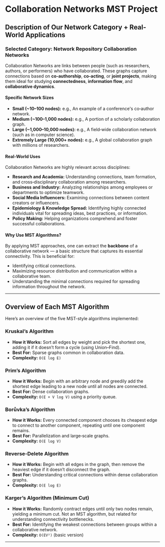 # Collaboration Networks MST Project

##  Description of Our Network Category + Real-World Applications

### Selected Category: Network Repository Collaboration Networks

Collaboration Networks are links between people (such as researchers, authors, or performers) who have collaborated. These graphs capture connections based on **co‑authorship**, **co‑acting**, or **joint projects**, making them ideal for studying **connectedness**, **information flow**, and **collaborative dynamics**.

#### Specific Network Sizes
- **Small (~10–100 nodes):** e.g., An example of a conference's co‑author network.
- **Medium (~100–1,000 nodes):** e.g., A portion of a scholarly collaboration graph.
- **Large (~1,000–10,000 nodes):** e.g., A field‑wide collaboration network (such as in computer science).
- **Extremely Large (10,000+ nodes):** e.g., A global collaboration graph with millions of researchers.

#### Real‑World Uses
Collaboration Networks are highly relevant across disciplines:
-  **Research and Academia:** Understanding connections, team formation, and cross‑disciplinary collaboration among researchers.
-  **Business and Industry:** Analyzing relationships among employees or departments to optimize teamwork.
-  **Social Media Influencers:** Examining connections between content creators or influencers.
-  **Epidemiology & Knowledge Spread:** Identifying highly connected individuals vital for spreading ideas, best practices, or information.
-  **Policy Making:** Helping organizations comprehend and foster successful collaborations.

#### Why Use MST Algorithms?
By applying MST approaches, one can extract the **backbone** of a collaborative network — a basic structure that captures its essential connectivity. This is beneficial for:
- Identifying critical connections.
- Maximizing resource distribution and communication within a collaborative team.
- Understanding the minimal connections required for spreading information throughout the network.

---

##  Overview of Each MST Algorithm

Here’s an overview of the five MST-style algorithms implemented:

###  Kruskal’s Algorithm
- **How it Works:** Sort all edges by weight and pick the shortest one, adding it if it doesn’t form a cycle (using Union–Find).
- **Best For:** Sparse graphs common in collaboration data.
- **Complexity:** `O(E log E)`

###  Prim’s Algorithm
- **How it Works:** Begin with an arbitrary node and greedily add the shortest edge leading to a new node until all nodes are connected.
- **Best For:** Dense collaboration graphs.
- **Complexity:** `O(E + V log V)` using a priority queue.

###  Borůvka’s Algorithm
- **How it Works:** Every connected component chooses its cheapest edge to connect to another component, repeating until one component remains.
- **Best For:** Parallelization and large‑scale graphs.
- **Complexity:** `O(E log V)`

###  Reverse‑Delete Algorithm
- **How it Works:** Begin with all edges in the graph, then remove the heaviest edge if it doesn’t disconnect the graph.
- **Best For:** Understanding critical connections within dense collaboration graphs.
- **Complexity:** `O(E log E)`

###  Karger’s Algorithm (Minimum Cut)
- **How it Works:** Randomly contract edges until only two nodes remain, yielding a minimum cut. Not an MST algorithm, but related for understanding connectivity bottlenecks.
- **Best For:** Identifying the weakest connections between groups within a collaborative network.
- **Complexity:** `O(EV²)` (basic version)

---
